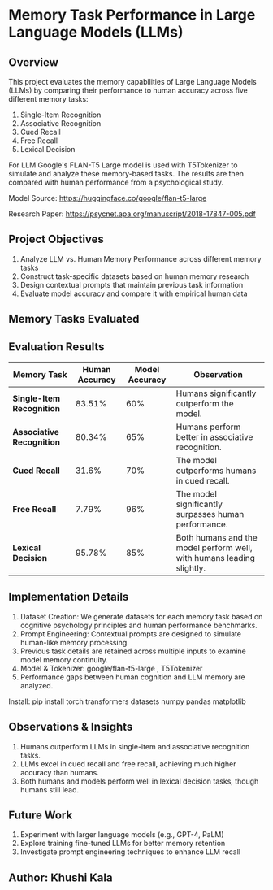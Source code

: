# Memory Task Performance in Large Language Models (LLMs)

## Overview
This project evaluates the memory capabilities of Large Language Models (LLMs) by comparing their performance to human accuracy across five different memory tasks:

1. Single-Item Recognition
2. Associative Recognition
3. Cued Recall
4. Free Recall
5. Lexical Decision

For LLM Google's FLAN-T5 Large model is used with T5Tokenizer to simulate and analyze these memory-based tasks. The results are then compared with human performance from a psychological study.

Model Source: https://huggingface.co/google/flan-t5-large

Research Paper: https://psycnet.apa.org/manuscript/2018-17847-005.pdf

## Project Objectives

1. Analyze LLM vs. Human Memory Performance across different memory tasks
2. Construct task-specific datasets based on human memory research
3. Design contextual prompts that maintain previous task information
4. Evaluate model accuracy and compare it with empirical human data

## Memory Tasks Evaluated

## Evaluation Results

| **Memory Task**            | **Human Accuracy** | **Model Accuracy** | **Observation** |
|---------------------------|------------------|------------------|----------------|
| **Single-Item Recognition** | 83.51% | 60% | Humans significantly outperform the model. |
| **Associative Recognition** | 80.34% | 65% | Humans perform better in associative recognition. |
| **Cued Recall** | 31.6% | 70% | The model outperforms humans in cued recall. |
| **Free Recall** | 7.79% | 96% | The model significantly surpasses human performance. |
| **Lexical Decision** | 95.78% | 85% | Both humans and the model perform well, with humans leading slightly. |

   

## Implementation Details

1. Dataset Creation: We generate datasets for each memory task based on cognitive psychology principles and human performance benchmarks.
2. Prompt Engineering: Contextual prompts are designed to simulate human-like memory processing.
3. Previous task details are retained across multiple inputs to examine model memory continuity.
4. Model & Tokenizer: google/flan-t5-large , T5Tokenizer
5. Performance gaps between human cognition and LLM memory are analyzed.

Install: pip install torch transformers datasets numpy pandas matplotlib

## Observations & Insights
1. Humans outperform LLMs in single-item and associative recognition tasks.
2. LLMs excel in cued recall and free recall, achieving much higher accuracy than humans.
3. Both humans and models perform well in lexical decision tasks, though humans still lead.

## Future Work
1. Experiment with larger language models (e.g., GPT-4, PaLM)
2. Explore training fine-tuned LLMs for better memory retention
3. Investigate prompt engineering techniques to enhance LLM recall

## Author: Khushi Kala
